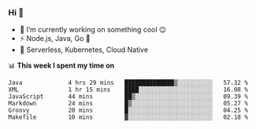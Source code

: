 ### Hi 👋

<!--
**nodejh/nodejh** is a ✨ _special_ ✨ repository because its `README.md` (this file) appears on your GitHub profile.

Here are some ideas to get you started:

- 🔭 I’m currently working on ...
- 🌱 I’m currently learning ...
- 👯 I’m looking to collaborate on ...
- 🤔 I’m looking for help with ...
- 💬 Ask me about ...
- 📫 How to reach me: ...
- 😄 Pronouns: ...
- ⚡ Fun fact: ...
-->

- 🔭 I’m currently working on something cool :wink:
- ⚡ Node.js, Java, Go :thought_balloon:
- 🤖 Serverless, Kubernetes, Cloud Native

📊 **This week I spent my time on**

<!--START_SECTION:waka-->

```text
Java             4 hrs 29 mins   ██████████████▒░░░░░░░░░░   57.32 %
XML              1 hr 15 mins    ████░░░░░░░░░░░░░░░░░░░░░   16.08 %
JavaScript       44 mins         ██▒░░░░░░░░░░░░░░░░░░░░░░   09.39 %
Markdown         24 mins         █▒░░░░░░░░░░░░░░░░░░░░░░░   05.27 %
Groovy           20 mins         █░░░░░░░░░░░░░░░░░░░░░░░░   04.25 %
Makefile         10 mins         ▓░░░░░░░░░░░░░░░░░░░░░░░░   02.18 %
```

<!--END_SECTION:waka-->


<!--
:traffic_light: **Visitors**

![visitors](https://visitor-badge.glitch.me/badge?page_id=nodejh.nodejh)
-->
